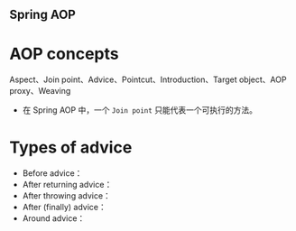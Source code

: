 Spring AOP
---

# AOP concepts
Aspect、Join point、Advice、Pointcut、Introduction、Target object、AOP proxy、Weaving
- 在 Spring AOP 中，一个 `Join point` 只能代表一个可执行的方法。


# Types of advice
- Before advice：
- After returning advice：
- After throwing advice：
- After (finally) advice：
- Around advice：